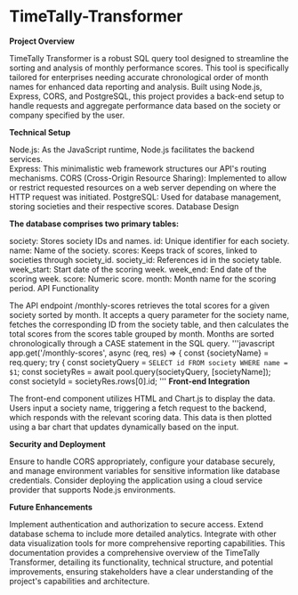 # TimeTally-Transformer
**Project Overview** 

TimeTally Transformer is a robust SQL query tool designed to streamline the sorting and analysis of monthly performance scores. This tool is specifically tailored for enterprises needing accurate chronological order of month names for enhanced data reporting and analysis. Built using Node.js, Express, CORS, and PostgreSQL, this project provides a back-end setup to handle requests and aggregate performance data based on the society or company specified by the user.

**Technical Setup**

Node.js: As the JavaScript runtime, Node.js facilitates the backend services.	
Express: This minimalistic web framework structures our API's routing mechanisms.
CORS (Cross-Origin Resource Sharing): Implemented to allow or restrict requested resources on a web server depending on where the HTTP request was initiated.
PostgreSQL: Used for database management, storing societies and their respective scores.
Database Design

**The database comprises two primary tables:**

society: Stores society IDs and names.
id: Unique identifier for each society.
name: Name of the society.
scores: Keeps track of scores, linked to societies through society_id.
society_id: References id in the society table.
week_start: Start date of the scoring week.
week_end: End date of the scoring week.
score: Numeric score.
month: Month name for the scoring period.
API Functionality

The API endpoint /monthly-scores retrieves the total scores for a given society sorted by month. It accepts a query parameter for the society name, fetches the corresponding ID from the society table, and then calculates the total scores from the scores table grouped by month. Months are sorted chronologically through a CASE statement in the SQL query.
'''javascript
app.get('/monthly-scores', async (req, res) => {
  const {societyName} = req.query;
  try {
    const societyQuery = `SELECT id FROM society WHERE name = $1`;
    const societyRes = await pool.query(societyQuery, [societyName]);
    const societyId = societyRes.rows[0].id;
'''
**Front-end Integration**

The front-end component utilizes HTML and Chart.js to display the data. Users input a society name, triggering a fetch request to the backend, which responds with the relevant scoring data. This data is then plotted using a bar chart that updates dynamically based on the input.

**Security and Deployment**

Ensure to handle CORS appropriately, configure your database securely, and manage environment variables for sensitive information like database credentials. Consider deploying the application using a cloud service provider that supports Node.js environments.

**Future Enhancements**

Implement authentication and authorization to secure access.
Extend database schema to include more detailed analytics.
Integrate with other data visualization tools for more comprehensive reporting capabilities.
This documentation provides a comprehensive overview of the TimeTally Transformer, detailing its functionality, technical structure, and potential improvements, ensuring stakeholders have a clear understanding of the project's capabilities and architecture.







